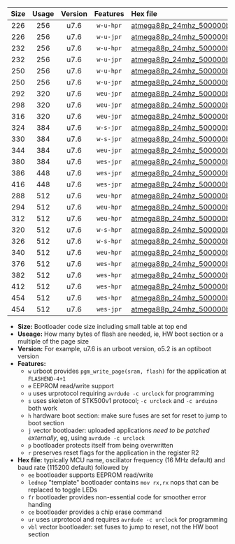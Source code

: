 |Size|Usage|Version|Features|Hex file|
|:-:|:-:|:-:|:-:|:--|
|226|256|u7.6|`w-u-hpr`|[atmega88p_24mhz_500000bps_ur.hex](https://raw.githubusercontent.com/stefanrueger/urboot/main/bootloaders/atmega88p/fcpu_24mhz/500000_bps/atmega88p_24mhz_500000bps_ur.hex)|
|226|256|u7.6|`w-u-jpr`|[atmega88p_24mhz_500000bps_ur_vbl.hex](https://raw.githubusercontent.com/stefanrueger/urboot/main/bootloaders/atmega88p/fcpu_24mhz/500000_bps/atmega88p_24mhz_500000bps_ur_vbl.hex)|
|232|256|u7.6|`w-u-hpr`|[atmega88p_24mhz_500000bps_lednop_ur.hex](https://raw.githubusercontent.com/stefanrueger/urboot/main/bootloaders/atmega88p/fcpu_24mhz/500000_bps/atmega88p_24mhz_500000bps_lednop_ur.hex)|
|232|256|u7.6|`w-u-jpr`|[atmega88p_24mhz_500000bps_lednop_ur_vbl.hex](https://raw.githubusercontent.com/stefanrueger/urboot/main/bootloaders/atmega88p/fcpu_24mhz/500000_bps/atmega88p_24mhz_500000bps_lednop_ur_vbl.hex)|
|250|256|u7.6|`w-u-hpr`|[atmega88p_24mhz_500000bps_lednop_fr_ur.hex](https://raw.githubusercontent.com/stefanrueger/urboot/main/bootloaders/atmega88p/fcpu_24mhz/500000_bps/atmega88p_24mhz_500000bps_lednop_fr_ur.hex)|
|250|256|u7.6|`w-u-jpr`|[atmega88p_24mhz_500000bps_lednop_fr_ur_vbl.hex](https://raw.githubusercontent.com/stefanrueger/urboot/main/bootloaders/atmega88p/fcpu_24mhz/500000_bps/atmega88p_24mhz_500000bps_lednop_fr_ur_vbl.hex)|
|292|320|u7.6|`weu-jpr`|[atmega88p_24mhz_500000bps_ee_ur_vbl.hex](https://raw.githubusercontent.com/stefanrueger/urboot/main/bootloaders/atmega88p/fcpu_24mhz/500000_bps/atmega88p_24mhz_500000bps_ee_ur_vbl.hex)|
|298|320|u7.6|`weu-jpr`|[atmega88p_24mhz_500000bps_ee_lednop_ur_vbl.hex](https://raw.githubusercontent.com/stefanrueger/urboot/main/bootloaders/atmega88p/fcpu_24mhz/500000_bps/atmega88p_24mhz_500000bps_ee_lednop_ur_vbl.hex)|
|316|320|u7.6|`weu-jpr`|[atmega88p_24mhz_500000bps_ee_lednop_fr_ur_vbl.hex](https://raw.githubusercontent.com/stefanrueger/urboot/main/bootloaders/atmega88p/fcpu_24mhz/500000_bps/atmega88p_24mhz_500000bps_ee_lednop_fr_ur_vbl.hex)|
|324|384|u7.6|`w-s-jpr`|[atmega88p_24mhz_500000bps_vbl.hex](https://raw.githubusercontent.com/stefanrueger/urboot/main/bootloaders/atmega88p/fcpu_24mhz/500000_bps/atmega88p_24mhz_500000bps_vbl.hex)|
|330|384|u7.6|`w-s-jpr`|[atmega88p_24mhz_500000bps_lednop_vbl.hex](https://raw.githubusercontent.com/stefanrueger/urboot/main/bootloaders/atmega88p/fcpu_24mhz/500000_bps/atmega88p_24mhz_500000bps_lednop_vbl.hex)|
|344|384|u7.6|`weu-jpr`|[atmega88p_24mhz_500000bps_ee_lednop_fr_ce_ur_vbl.hex](https://raw.githubusercontent.com/stefanrueger/urboot/main/bootloaders/atmega88p/fcpu_24mhz/500000_bps/atmega88p_24mhz_500000bps_ee_lednop_fr_ce_ur_vbl.hex)|
|380|384|u7.6|`wes-jpr`|[atmega88p_24mhz_500000bps_ee_vbl.hex](https://raw.githubusercontent.com/stefanrueger/urboot/main/bootloaders/atmega88p/fcpu_24mhz/500000_bps/atmega88p_24mhz_500000bps_ee_vbl.hex)|
|386|448|u7.6|`wes-jpr`|[atmega88p_24mhz_500000bps_ee_lednop_vbl.hex](https://raw.githubusercontent.com/stefanrueger/urboot/main/bootloaders/atmega88p/fcpu_24mhz/500000_bps/atmega88p_24mhz_500000bps_ee_lednop_vbl.hex)|
|416|448|u7.6|`wes-jpr`|[atmega88p_24mhz_500000bps_ee_lednop_fr_vbl.hex](https://raw.githubusercontent.com/stefanrueger/urboot/main/bootloaders/atmega88p/fcpu_24mhz/500000_bps/atmega88p_24mhz_500000bps_ee_lednop_fr_vbl.hex)|
|288|512|u7.6|`weu-hpr`|[atmega88p_24mhz_500000bps_ee_ur.hex](https://raw.githubusercontent.com/stefanrueger/urboot/main/bootloaders/atmega88p/fcpu_24mhz/500000_bps/atmega88p_24mhz_500000bps_ee_ur.hex)|
|294|512|u7.6|`weu-hpr`|[atmega88p_24mhz_500000bps_ee_lednop_ur.hex](https://raw.githubusercontent.com/stefanrueger/urboot/main/bootloaders/atmega88p/fcpu_24mhz/500000_bps/atmega88p_24mhz_500000bps_ee_lednop_ur.hex)|
|312|512|u7.6|`weu-hpr`|[atmega88p_24mhz_500000bps_ee_lednop_fr_ur.hex](https://raw.githubusercontent.com/stefanrueger/urboot/main/bootloaders/atmega88p/fcpu_24mhz/500000_bps/atmega88p_24mhz_500000bps_ee_lednop_fr_ur.hex)|
|320|512|u7.6|`w-s-hpr`|[atmega88p_24mhz_500000bps.hex](https://raw.githubusercontent.com/stefanrueger/urboot/main/bootloaders/atmega88p/fcpu_24mhz/500000_bps/atmega88p_24mhz_500000bps.hex)|
|326|512|u7.6|`w-s-hpr`|[atmega88p_24mhz_500000bps_lednop.hex](https://raw.githubusercontent.com/stefanrueger/urboot/main/bootloaders/atmega88p/fcpu_24mhz/500000_bps/atmega88p_24mhz_500000bps_lednop.hex)|
|340|512|u7.6|`weu-hpr`|[atmega88p_24mhz_500000bps_ee_lednop_fr_ce_ur.hex](https://raw.githubusercontent.com/stefanrueger/urboot/main/bootloaders/atmega88p/fcpu_24mhz/500000_bps/atmega88p_24mhz_500000bps_ee_lednop_fr_ce_ur.hex)|
|376|512|u7.6|`wes-hpr`|[atmega88p_24mhz_500000bps_ee.hex](https://raw.githubusercontent.com/stefanrueger/urboot/main/bootloaders/atmega88p/fcpu_24mhz/500000_bps/atmega88p_24mhz_500000bps_ee.hex)|
|382|512|u7.6|`wes-hpr`|[atmega88p_24mhz_500000bps_ee_lednop.hex](https://raw.githubusercontent.com/stefanrueger/urboot/main/bootloaders/atmega88p/fcpu_24mhz/500000_bps/atmega88p_24mhz_500000bps_ee_lednop.hex)|
|412|512|u7.6|`wes-hpr`|[atmega88p_24mhz_500000bps_ee_lednop_fr.hex](https://raw.githubusercontent.com/stefanrueger/urboot/main/bootloaders/atmega88p/fcpu_24mhz/500000_bps/atmega88p_24mhz_500000bps_ee_lednop_fr.hex)|
|454|512|u7.6|`wes-hpr`|[atmega88p_24mhz_500000bps_ee_lednop_fr_ce.hex](https://raw.githubusercontent.com/stefanrueger/urboot/main/bootloaders/atmega88p/fcpu_24mhz/500000_bps/atmega88p_24mhz_500000bps_ee_lednop_fr_ce.hex)|
|454|512|u7.6|`wes-jpr`|[atmega88p_24mhz_500000bps_ee_lednop_fr_ce_vbl.hex](https://raw.githubusercontent.com/stefanrueger/urboot/main/bootloaders/atmega88p/fcpu_24mhz/500000_bps/atmega88p_24mhz_500000bps_ee_lednop_fr_ce_vbl.hex)|

- **Size:** Bootloader code size including small table at top end
- **Useage:** How many bytes of flash are needed, ie, HW boot section or a multiple of the page size
- **Version:** For example, u7.6 is an urboot version, o5.2 is an optiboot version
- **Features:**
  + `w` urboot provides `pgm_write_page(sram, flash)` for the application at `FLASHEND-4+1`
  + `e` EEPROM read/write support
  + `u` uses urprotocol requiring `avrdude -c urclock` for programming
  + `s` uses skeleton of STK500v1 protocol; `-c urclock` and `-c arduino` both work
  + `h` hardware boot section: make sure fuses are set for reset to jump to boot section
  + `j` vector bootloader: uploaded applications *need to be patched externally*, eg, using `avrdude -c urclock`
  + `p` bootloader protects itself from being overwritten
  + `r` preserves reset flags for the application in the register R2
- **Hex file:** typically MCU name, oscillator frequency (16 MHz default) and baud rate (115200 default) followed by
  + `ee` bootloader supports EEPROM read/write
  + `lednop` "template" bootloader contains `mov rx,rx` nops that can be replaced to toggle LEDs
  + `fr` bootloader provides non-essential code for smoother error handing
  + `ce` bootloader provides a chip erase command
  + `ur` uses urprotocol and requires `avrdude -c urclock` for programming
  + `vbl` vector bootloader: set fuses to jump to reset, not the HW boot section
